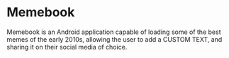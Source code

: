 # Memebook
Memebook is an Android application capable of loading some of the best memes of the early 2010s, allowing the user to add a CUSTOM TEXT, and sharing it on their social media of choice.
